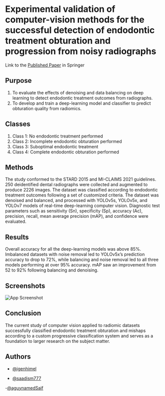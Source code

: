 
# Experimental validation of computer-vision methods for the successful detection of endodontic treatment obturation and progression from noisy radiographs

Link to the [Published Paper](https://link.springer.com/article/10.1007/s11282-023-00685-8) in Springer

## Purpose
1. To evaluate the effects of denoising and data balancing on deep learning to detect endodontic treatment outcomes from radiographs. 
2. To develop and train a deep-learning model and classifier to predict obturation quality from radiomics.
## Classes
1. Class 1: No endodontic treatment performed
2. Class 2: Incomplete endodontic obturation performed
3. Class 3: Suboptimal endodontic treatment
4. Class 4: Complete endodontic obturation performed

## Methods
The study conformed to the STARD 2015 and MI-CLAIMS 2021 guidelines. 250 deidentified dental radiographs were collected and augmented to produce 2226 images. The dataset was classified according to endodontic treatment outcomes following a set of customized criteria. The dataset was denoised and balanced, and processed with YOLOv5s, YOLOv5x, and YOLOv7 models of real-time deep-learning computer vision. Diagnostic test parameters such as sensitivity (Sn), specificity (Sp), accuracy (Ac), precision, recall, mean average precision (mAP), and confidence were evaluated.



## Results
Overall accuracy for all the deep-learning models was above 85%. Imbalanced datasets with noise removal led to YOLOv5x’s prediction accuracy to drop to 72%, while balancing and noise removal led to all three models performing at over 95% accuracy. mAP saw an improvement from 52 to 92% following balancing and denoising.
## Screenshots
![App Screenshot](https://media.springernature.com/full/springer-static/image/art%3A10.1007%2Fs11282-023-00685-8/MediaObjects/11282_2023_685_Fig8_HTML.jpg?as=webp)
## Conclusion
The current study of computer vision applied to radiomic datasets successfully classified endodontic treatment obturation and mishaps according to a custom progressive classification system and serves as a foundation to larger research on the subject matter.



## Authors

- [@igenhimel](https://www.github.com/igenhimel)

- [@saadism777](https://www.github.com/saadism777)

-[@aguynamedSaif](https://github.com/aguynamedSaif)
